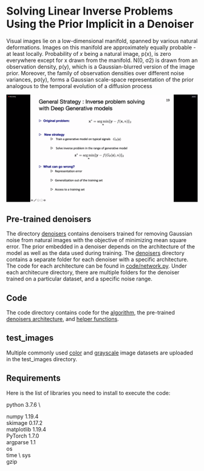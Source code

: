 # Solving Linear Inverse Problems Using the Prior Implicit in a Denoiser

Visual images lie on a low-dimensional manifold, spanned by various natural deformations. Images on this manifold are approximately equally probable - at least locally. Probability of $x$ being a natural image, p(x), is zero everywhere except for x drawn from the manifold.
N(0, σ2) is drawn from an observation density, p(y), which is a Gaussian-blurred version of the image prior.
Moreover, the family of observation densities over different noise variances, pσ(y), forms a Gaussian scale-space representation of the prior analogous to the temporal evolution of a diffusion process

![alt text](test.png?raw=true)


## Pre-trained denoisers
The directory [denoisers](denoisers) contains denoisers trained for removing Gaussian noise from natural images with the objective of minimizing mean square error. The prior embedded in a denoiser depends on the architecture of the model as well as the data used during training. The [denoisers](denoisers)  directory contains a separate folder for each denoiser with a specific architecture. The code for each architecture can be found in [code/network.py](code/network.py). Under each architecure directory, there are multiple folders for the denoiser trained on a particular dataset, and a specific noise range. 

## Code
The code directory contains code for the [algorithm](code/algorithm_inv_prob.py), the pre-trained [denoisers architecture](code/network.py), and [helper functions](code/Utils_inverse_prob.py). 

## test_images
Multiple commonly used [color](test_images/color) and [grayscale](test_images/grayscale) image datasets are uploaded in the test_images directory.

## Requirements 
Here is the list of libraries you need to install to execute the code: 

python  3.7.6 \

numpy 1.19.4 \
skimage 0.17.2 \
matplotlib 1.19.4 \
PyTorch 1.7.0 \
argparse 1.1 \
os \
time \ 
sys \
gzip 
